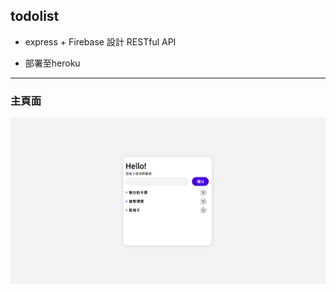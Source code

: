 ## todolist

- express + Firebase 設計 RESTful API 

- 部署至heroku 

---


### 主頁面
![todo-list](https://github.com/joannahsuu/todo-list/blob/master/public/img/todo-list.png)
